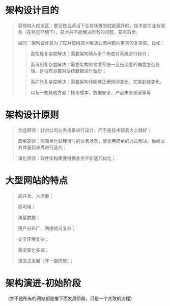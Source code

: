 # 架构设计目的
> 容易陷入的误区：要记住合适当下业务场景的就是最好的，技术是为业务服务（在特定环境下）。技术并不能解决所有的问题，要有取舍。
>
> 目的：架构设计是为了应对使用技术解决业务问题而带来的复杂度。比如：
>
> > 高性能复杂度解决：需要架构师从多个角度对系统进行拆分；
> >
> > 高可用复杂度解决：需要架构师考虑系统一旦出现意外崩盘怎么处理，是否有必要对系统数据进行备份；
> >
> > 高扩张复杂度解决：需要架构师能够正确预测变化，完美封装变化。
> >
> > 以及一些其他方面：技术成本，数据安全，产品未来发展等等

# 架构设计原则

> 合适原则：针对公司业务场景进行设计，而不是技术越高大上越好；
>
> 简单原则：能简单化处理当时的业务场景，就是用简单的办法解决。后续业务体量起来再进行迭代；
>
> 演化原则：软件架构需要根据业务不断迭代优化；

# 大型网站的特点

> 高并发、大流量；
>
> 高可用；
>
> 海量数据；
>
> 用户分布广、网络情况复杂；
>
> 安全环境复杂；
>
> 需求变化多端；
>
> 演进式发展（非一蹴而就）；

# 架构演进-初始阶段

（并不是所有的网站都是像下面发展阶段，只是一个大致的流程）

